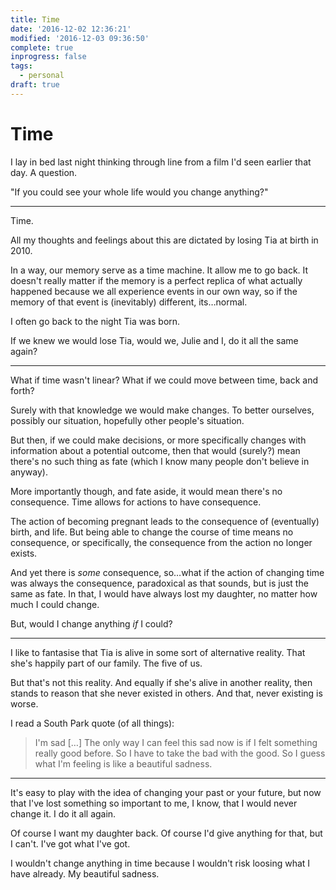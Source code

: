 ```yaml
---
title: Time
date: '2016-12-02 12:36:21'
modified: '2016-12-03 09:36:50'
complete: true
inprogress: false
tags:
  - personal
draft: true
---
```

# Time

I lay in bed last night thinking through line from a film I'd seen earlier that day. A question.

"If you could see your whole life would you change anything?"

<!--more-->

---

Time.

All my thoughts and feelings about this are dictated by losing Tia at birth in 2010.

In a way, our memory serve as a time machine. It allow me to go back. It doesn't really matter if the memory is a perfect replica of what actually happened because we all experience events in our own way, so if the memory of that event is (inevitably) different, its…normal.

I often go back to the night Tia was born.

If we knew we would lose Tia, would we, Julie and I, do it all the same again?

---

What if time wasn't linear? What if we could move between time, back and forth?

Surely with that knowledge we would make changes. To better ourselves, possibly our situation, hopefully other people's situation.

But then, if we could make decisions, or more specifically changes with information about a potential outcome, then that would (surely?) mean there's no such thing as fate (which I know many people don't believe in anyway).

More importantly though, and fate aside, it would mean there's no consequence. Time allows for actions to have consequence.

The action of becoming pregnant leads to the consequence of (eventually) birth, and life. But being able to change the course of time means no consequence, or specifically, the consequence from the action no longer exists.

And yet there is *some* consequence, so…what if the action of changing time was always the consequence, paradoxical as that sounds, but is just the same as fate. In that, I would have always lost my daughter, no matter how much I could change.

But, would I change anything *if* I could?

---

I like to fantasise that Tia is alive in some sort of alternative reality. That she's happily part of our family. The five of us.

But that's not this reality. And equally if she's alive in another reality, then stands to reason that she never existed in others. And that, never existing is worse.

I read a South Park quote (of all things):

> I'm sad […] The only way I can feel this sad now is if I felt something really good before. So I have to take the bad with the good. So I guess what I'm feeling is like a beautiful sadness.

---

It's easy to play with the idea of changing your past or your future, but now that I've lost something so important to me, I know, that I would never change it. I do it all again.

Of course I want my daughter back. Of course I'd give anything for that, but I can't. I've got what I've got.

I wouldn't change anything in time because I wouldn't risk loosing what I have already. My beautiful sadness.
